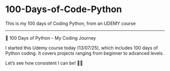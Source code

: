 # 100-Days-of-Code-Python
This is my 100 days of Coding Python, from an UDEMY course

--------------------------------------------------------------------------------------------------------------------------------------------------------------------------------

🚀 100 Days of Python – My Coding Journey

I started this Udemy course today (13/07/25), which includes 100 days of Python coding.
It covers projects ranging from beginner to advanced levels.

Let’s see how consistent I can be! 🧠💪

